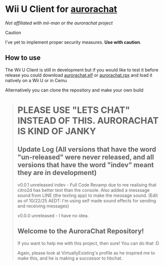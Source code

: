 # **Wii U Client for [aurorachat](https://github.com/mii-man/aurorachat)**
*Not affiliated with mii-man or the aurorachat project*

> [!CAUTION]
> I've yet to implement proper security measures. **Use with caution**.

## How to use
The Wii U Client is still in development but if you would like to test it before release you could download [aurorachat.elf](aurorachat.elf) or [aurorachat.rpx](aurorachat.rpx) and load it natively on a Wii U or in Cemu

Alternatively you can clone the repository and make your own build

> <h1>PLEASE USE "LETS CHAT" INSTEAD OF THIS. AURORACHAT IS KIND OF JANKY</h1>
> 
> <h2>Update Log (All versions that have the word "un-released" were never released, and all versions that have the word "indev" meant they are in development)</h2>
> 
> v0.0.1 unreleased indev - Full Code Revamp due to me realising that citro2d has better text than the console. Also added a messsage sound from LINE (the texting app) to make the message sound. (Edit as of 10/22/25 AEDT: I'm using self made sound effects for sending and receiving messages)
> 
> v0.0.0 unreleased - I have no idea.
> 
> <h2>Welcome to the AuroraChat Repository!</h2>
> <p>If you want to help me with this project, then sure! You can do that :D</p>
> <p>Again, please look at VirtuallyExisting's profile as he inspired me to make this, and he is making a successor to hbchat.</p>

